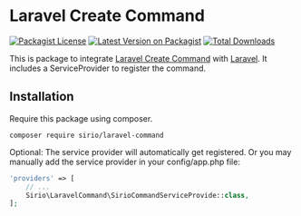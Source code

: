 # Laravel Create Command
[![Packagist License](https://img.shields.io/github/license/stnss/laravel-command)](http://choosealicense.com/licenses/mit/)
[![Latest Version on Packagist](https://img.shields.io/packagist/v/sirio/laravel-command.svg)](https://packagist.org/packages/sirio/laravel-command)
[![Total Downloads](https://img.shields.io/packagist/dt/sirio/laravel-command.svg)](https://packagist.org/packages/sirio/laravel-command)

This is package to integrate [Laravel Create Command](https://github.com/stnss/laravel-command) with [Laravel](https://laravel.com/).
It includes a ServiceProvider to register the command.

## Installation
Require this package using composer.
```shell
composer require sirio/laravel-command
```

Optional: The service provider will automatically get registered. Or you may manually add the service provider in your config/app.php file:
```php
'providers' => [
    // ...
    Sirio\LaravelCommand\SirioCommandServiceProvide::class,
];
```

